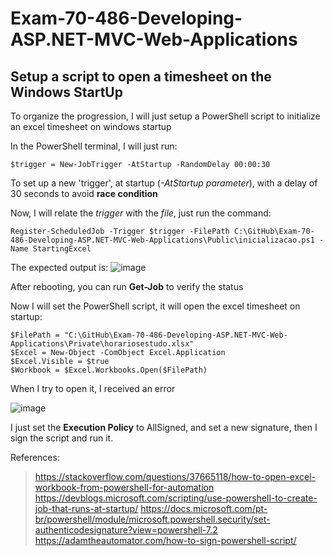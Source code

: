 # Exam-70-486-Developing-ASP.NET-MVC-Web-Applications

## Setup a script to open a timesheet on the Windows StartUp

To organize the progression, I will just setup a PowerShell script to initialize an excel timesheet on windows startup

In the PowerShell terminal, I will just run:
```
$trigger = New-JobTrigger -AtStartup -RandomDelay 00:00:30
```
To set up a new 'trigger', at startup (_-AtStartup parameter_), with a delay of 30 seconds to avoid **race condition**

Now, I will relate the _trigger_ with the _file_, just run the command:
```
Register-ScheduledJob -Trigger $trigger -FilePath C:\GitHub\Exam-70-486-Developing-ASP.NET-MVC-Web-Applications\Public\inicializacao.ps1 -Name StartingExcel
```
The expected output is:
![image](https://user-images.githubusercontent.com/56644658/187301945-1715295c-1344-4908-a913-4fd16ad13943.png)

After rebooting, you can run **Get-Job** to verify the status

Now I will set the PowerShell script, it will open the excel timesheet on startup:
```
$FilePath = "C:\GitHub\Exam-70-486-Developing-ASP.NET-MVC-Web-Applications\Private\horariosestudo.xlsx"
$Excel = New-Object -ComObject Excel.Application
$Excel.Visible = $true
$Workbook = $Excel.Workbooks.Open($FilePath)
```
When I try to open it, I received an error

![image](https://user-images.githubusercontent.com/56644658/187307703-f944af74-6f91-48a2-aeea-0cd4b189224f.png)

I just set the **Execution Policy** to AllSigned, and set a new signature, then I sign the script and run it. 


References:
>https://stackoverflow.com/questions/37665118/how-to-open-excel-workbook-from-powershell-for-automation
>https://devblogs.microsoft.com/scripting/use-powershell-to-create-job-that-runs-at-startup/
>https://docs.microsoft.com/pt-br/powershell/module/microsoft.powershell.security/set-authenticodesignature?view=powershell-7.2
>https://adamtheautomator.com/how-to-sign-powershell-script/
